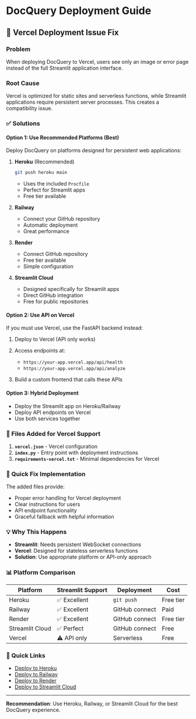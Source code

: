 # DocQuery Deployment Guide

## 🔧 Vercel Deployment Issue Fix

### Problem
When deploying DocQuery to Vercel, users see only an image or error page instead of the full Streamlit application interface.

### Root Cause
Vercel is optimized for static sites and serverless functions, while Streamlit applications require persistent server processes. This creates a compatibility issue.

### ✅ Solutions

#### Option 1: Use Recommended Platforms (Best)
Deploy DocQuery on platforms designed for persistent web applications:

1. **Heroku** (Recommended)
   ```bash
   git push heroku main
   ```
   - Uses the included `Procfile`
   - Perfect for Streamlit apps
   - Free tier available

2. **Railway**
   - Connect your GitHub repository
   - Automatic deployment
   - Great performance

3. **Render**
   - Connect GitHub repository  
   - Free tier available
   - Simple configuration

4. **Streamlit Cloud**
   - Designed specifically for Streamlit apps
   - Direct GitHub integration
   - Free for public repositories

#### Option 2: Use API on Vercel
If you must use Vercel, use the FastAPI backend instead:

1. Deploy to Vercel (API only works)
2. Access endpoints at:
   - `https://your-app.vercel.app/api/health`
   - `https://your-app.vercel.app/api/analyze`

3. Build a custom frontend that calls these APIs

#### Option 3: Hybrid Deployment
- Deploy the Streamlit app on Heroku/Railway
- Deploy API endpoints on Vercel
- Use both services together

### 🔧 Files Added for Vercel Support

1. **`vercel.json`** - Vercel configuration
2. **`index.py`** - Entry point with deployment instructions
3. **`requirements-vercel.txt`** - Minimal dependencies for Vercel

### 🚀 Quick Fix Implementation

The added files provide:
- Proper error handling for Vercel deployment
- Clear instructions for users
- API endpoint functionality
- Graceful fallback with helpful information

### 💡 Why This Happens

- **Streamlit**: Needs persistent WebSocket connections
- **Vercel**: Designed for stateless serverless functions
- **Solution**: Use appropriate platform or API-only approach

### 📊 Platform Comparison

| Platform | Streamlit Support | Deployment | Cost |
|----------|------------------|------------|------|
| Heroku | ✅ Excellent | `git push` | Free tier |
| Railway | ✅ Excellent | GitHub connect | Paid |
| Render | ✅ Excellent | GitHub connect | Free tier |
| Streamlit Cloud | ✅ Perfect | GitHub connect | Free |
| Vercel | ⚠️ API only | Serverless | Free |

### 🔗 Quick Links

- [Deploy to Heroku](https://devcenter.heroku.com/articles/git)
- [Deploy to Railway](https://railway.app/)
- [Deploy to Render](https://render.com/)
- [Deploy to Streamlit Cloud](https://streamlit.io/cloud)

---

**Recommendation**: Use Heroku, Railway, or Streamlit Cloud for the best DocQuery experience.